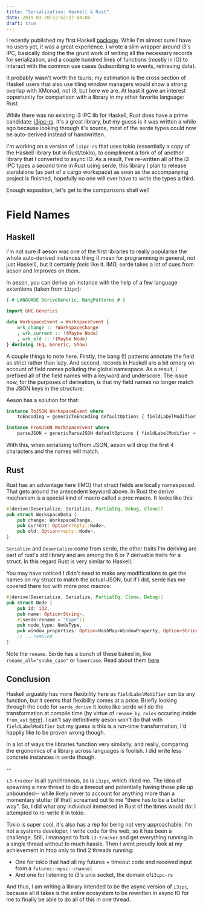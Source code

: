 ```yaml
---
title: "Serialization: Haskell & Rust"
date: 2019-03-20T22:52:17-04:00
draft: true
---
```


I recently published my first Haskell [package](https://hackage.haskell.org/package/i3ipc-0.1.0.0). While I'm almost sure I have no users yet, it was a great experience. I wrote a slim wrapper around i3's IPC, basically doing the the grunt work of writing all the necessary records for serialization, and a couple hundred lines of functions (mostly in IO) to interact with the common use cases (subscribing to events, retrieving data).

It probably wasn't worth the tsuris; my estimation is the cross section of Haskell users that also use tiling window managers would show a strong overlap with XMonad, not i3, but here we are. At least it gave an interest opportunity for comparison with a library in my other favorite language: Rust.

While there was no existing i3 IPC lib for Haskell, Rust does have a prime candidate: [i3ipc-rs](https://github.com/tmerr/i3ipc-rs/). It's a great library, but my guess is it was written a while ago because looking through it's source, most of the serde types could now be auto-derived instead of handwritten.

I'm working on a version of `i3ipc-rs` that uses tokio (essentially a copy of the Haskell library but in Rust/tokio), to compliment a fork of of another library that I converted to async IO. As a result, I've re-written all of the i3 IPC types a second time in Rust using serde, this library I plan to release standalone (as part of a cargo workspace) as soon as the accompanying project is finished, hopefully no one will ever have to write the types a third.

Enough exposition, let's get to the comparisons shall we?

# Field Names

## Haskell

I'm not sure if aeson was one of the first libraries to really popularise the whole auto-derived instances thing (I mean for programming in general, not just Haskell), but it certainly _feels_ like it. IMO, serde takes a lot of cues from aeson and improves on them.

In aeson, you can derive an instance with the help of a few language extentions (taken from `i3ipc`):

```haskell
{-# LANGUAGE DeriveGeneric, BangPatterns #-}

import GHC.Generics

data WorkspaceEvent = WorkspaceEvent {
    wrk_change :: !WorkspaceChange
    , wrk_current :: !(Maybe Node)
    , wrk_old :: !(Maybe Node)
} deriving (Eq, Generic, Show)

```

A couple things to note here. Firstly, the bang (!) patterns annotate the field as strict rather than lazy. And second, records in Haskell are a bit ornery on account of field names polluting the global namespace. As a result, I prefixed all of the field names with a keyword and underscore. The issue now, for the purposes of derivation, is that my field names no longer match the JSON keys in the structure.

Aeson has a solution for that:

```haskell
instance ToJSON WorkspaceEvent where
    toEncoding = genericToEncoding defaultOptions { fieldLabelModifier = drop 4 }

instance FromJSON WorkspaceEvent where
    parseJSON = genericParseJSON defaultOptions { fieldLabelModifier = drop 4 }
```

With this, when serializing to/from JSON, aeson will drop the first 4 characters and the names will match.

## Rust

Rust has an advantage here (IMO) that struct fields are locally namespaced. That gets around the antecedent keyword above. In Rust the derive mechanism is a special kind of macro called a proc macro. It looks like this:

```rust
#[derive(Deserialize, Serialize, PartialEq, Debug, Clone)]
pub struct WorkspaceData {
    pub change: WorkspaceChange,
    pub current: Option<reply::Node>,
    pub old: Option<reply::Node>,
}
```

`Serialize` and `Deserialize` come from serde, the other traits I'm deriving are part of rust's std library and are among the 6 or 7 derivable traits for a struct. In this regard Rust is very similar to Haskell.

You may have noticed I didn't need to make any modifications to get the names on my struct to match the actual JSON, but if I did, serde has me covered there too with more proc macros:

```rust
#[derive(Deserialize, Serialize, PartialEq, Clone, Debug)]
pub struct Node {
    pub id: i32,
    pub name: Option<String>,
    #[serde(rename = "type")]
    pub node_type: NodeType,
    pub window_properties: Option<HashMap<WindowProperty, Option<String>>>,
    // ...removed
}
```

Note the `rename`. Serde has a bunch of these baked in, like `rename_all="snake_case"` or `lowercase`. Read about them [here](https://serde.rs/variant-attrs.html)

## Conclusion

Haskell arguably has more flexibility here as `fieldLabelModifier` can be any function, but it seems that flexibility comes at a price. Briefly looking through the code for `serde_derive` it looks like serde will do the transformation at compile time (by virtue of `rename_by_rules` occuring inside `from_ast` [here](https://github.com/serde-rs/serde/blob/fa854a21083b06f509c537190550555e5473644f/serde_derive/src/internals/attr.rs#L1159)). I can't say definitively aeson won't do that with `fieldLabelModifier` but my guess is this is a run-time transformation, I'd happily like to be proven wrong though.

In a lot of ways the libraries function very similarly, and really, comparing the ergonomics of a library across languages is foolish. I did write less concrete instances in serde though.

--

`i3-tracker` is all synchronous, as is `i3ipc`, which irked me. The idea of spawning a new thread to do a timeout and potentially having those pile up unbounded-- while likely never to account for anything more than a momentary stutter (if that) screamed out to me "there has to be a better way". So, I did what any individual immersed in Rust of the times would do: I attempted to re-write it in tokio.

Tokio is super cool, it's also has a rep for being not very approachable. I'm not a systems developer, I write code for the web, so it has been a challenge. Still, I managed to fork `i3-tracker` and get everything running in a single thread without to much hassle. Then I went proudly look at my achievement in htop only to find 2 threads running:

- One for tokio that had all my futures + timeout code and received input from a `futures::mpsc::channel`
- And one for listening to i3's unix socket, the domain of`i3ipc-rs`

And thus, I am writing a library intended to be the async version of `i3ipc`, because all it takes is the entire ecosystem to be rewritten in async IO for me to finally be able to do all of this in one thread.
